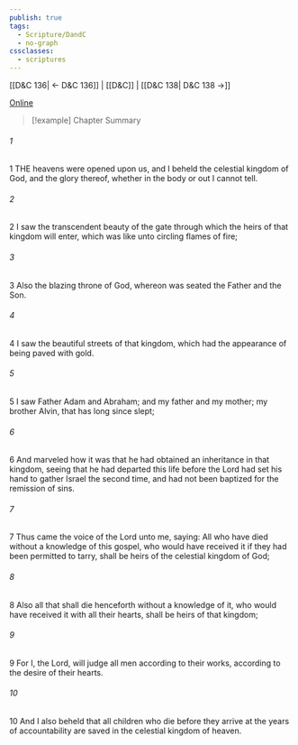```yaml
---
publish: true
tags:
  - Scripture/DandC
  - no-graph
cssclasses:
  - scriptures
---
```

[[D&C 136| ← D&C 136]] | [[D&C]] | [[D&C 138| D&C 138 →]]

[Online](https://churchofjesuschrist.org/study/scriptures/dc-testament/dc/137?lang=eng)

>[!example] Chapter Summary
>
###### 1
1 THE heavens were opened upon us, and I beheld the celestial kingdom of God, and the glory thereof, whether in the body or out I cannot tell.
###### 2
2 I saw the transcendent beauty of the gate through which the heirs of that kingdom will enter, which was like unto circling flames of fire;
###### 3
3 Also the blazing throne of God, whereon was seated the Father and the Son.
###### 4
4 I saw the beautiful streets of that kingdom, which had the appearance of being paved with gold.
###### 5
5 I saw Father Adam and Abraham; and my father and my mother; my brother Alvin, that has long since slept;
###### 6
6 And marveled how it was that he had obtained an inheritance in that kingdom, seeing that he had departed this life before the Lord had set his hand to gather Israel the second time, and had not been baptized for the remission of sins.
###### 7
7 Thus came the voice of the Lord unto me, saying: All who have died without a knowledge of this gospel, who would have received it if they had been permitted to tarry, shall be heirs of the celestial kingdom of God;
###### 8
8 Also all that shall die henceforth without a knowledge of it, who would have received it with all their hearts, shall be heirs of that kingdom;
###### 9
9 For I, the Lord, will judge all men according to their works, according to the desire of their hearts.
###### 10
10 And I also beheld that all children who die before they arrive at the years of accountability are saved in the celestial kingdom of heaven.




